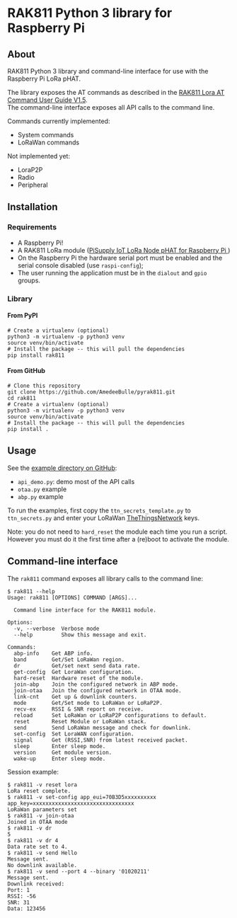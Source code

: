 # RAK811 Python 3 library for Raspberry Pi
## About
RAK811 Python 3 library and command-line interface for use with the Raspberry Pi LoRa pHAT.

The library exposes the AT commands as described in the [RAK811 Lora AT Command User Guide V1.5](http://docs.rakwireless.com/en/LoRa/RAK811/Software_Development/RAK811%C2%A0LoRa%C2%A0AT%C2%A0Command%C2%A0V1.5.pdf).  
The command-line interface exposes all API calls to the command line.

Commands currently implemented:
- System commands
- LoRaWan commands

Not implemented yet:
- LoraP2P
- Radio
- Peripheral

## Installation
### Requirements
- A Raspberry Pi!
- A RAK811 LoRa module ([PiSupply IoT LoRa Node pHAT for Raspberry Pi ](https://uk.pi-supply.com/products/iot-lora-node-phat-for-raspberry-pi))
- On the Raspberry Pi the hardware serial port must be enabled and the serial console disabled (use `raspi-config`);
- The user running the application must be in the `dialout` and `gpio` groups.

### Library
#### From PyPI
```
# Create a virtualenv (optional)
python3 -m virtualenv -p python3 venv
source venv/bin/activate
# Install the package -- this will pull the dependencies
pip install rak811
```

#### From GitHub
```
# Clone this repository
git clone https://github.com/AmedeeBulle/pyrak811.git
cd rak811
# Create a virtualenv (optional)
python3 -m virtualenv -p python3 venv
source venv/bin/activate
# Install the package -- this will pull the dependencies
pip install .
```

## Usage
See the [example directory on GitHub](https://github.com/AmedeeBulle/rak811/tree/master/examples):
- `api_demo.py`: demo most of the API calls
- `otaa.py` example
- `abp.py` example

To run the examples, first copy the `ttn_secrets_template.py` to `ttn_secrets.py` and enter your LoRaWan [TheThingsNetwork](https://www.thethingsnetwork.org) keys.

Note: you do not need to `hard_reset` the module each time you run a script.
However you must do it the first time after a (re)boot to activate the module.

## Command-line interface
The `rak811` command exposes all library calls to the command line:

```
$ rak811 --help
Usage: rak811 [OPTIONS] COMMAND [ARGS]...

  Command line interface for the RAK811 module.

Options:
  -v, --verbose  Verbose mode
  --help         Show this message and exit.

Commands:
  abp-info    Get ABP info.
  band        Get/Set LoRaWan region.
  dr          Get/set next send data rate.
  get-config  Get LoraWan configuration.
  hard-reset  Hardware reset of the module.
  join-abp    Join the configured network in ABP mode.
  join-otaa   Join the configured network in OTAA mode.
  link-cnt    Get up & downlink counters.
  mode        Get/Set mode to LoRaWan or LoRaP2P.
  recv-ex     RSSI & SNR report on receive.
  reload      Set LoRaWan or LoRaP2P configurations to default.
  reset       Reset Module or LoRaWan stack.
  send        Send LoRaWan message and check for downlink.
  set-config  Set LoraWAN configuration.
  signal      Get (RSSI,SNR) from latest received packet.
  sleep       Enter sleep mode.
  version     Get module version.
  wake-up     Enter sleep mode.
```

Session example:
```
$ rak811 -v reset lora
LoRa reset complete.
$ rak811 -v set-config app_eui=70B3D5xxxxxxxxxx app_key=xxxxxxxxxxxxxxxxxxxxxxxxxxxxxxxx
LoRaWan parameters set
$ rak811 -v join-otaa
Joined in OTAA mode
$ rak811 -v dr
5
$ rak811 -v dr 4
Data rate set to 4.
$ rak811 -v send Hello
Message sent.
No downlink available.
$ rak811 -v send --port 4 --binary '01020211'
Message sent.
Downlink received:
Port: 1
RSSI: -56
SNR: 31
Data: 123456
```
